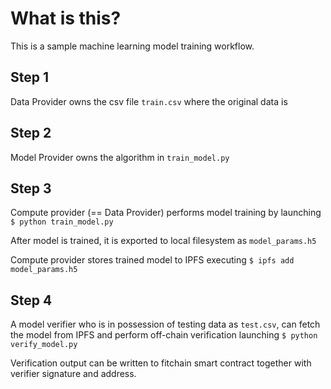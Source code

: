 # What is this?

This is a sample machine learning model training workflow.

## Step 1 
Data Provider owns the csv file `train.csv` where the original data is

## Step 2
Model Provider owns the algorithm in `train_model.py` 

## Step 3
Compute provider (== Data Provider) performs model training by launching `$ python train_model.py`

After model is trained, it is exported to local filesystem as `model_params.h5`

Compute provider stores trained model to IPFS executing `$ ipfs add model_params.h5`

## Step 4
A model verifier who is in possession of testing data as `test.csv`, can fetch the model from IPFS 
and perform off-chain verification launching `$ python verify_model.py`

Verification output can be written to fitchain smart contract together with verifier signature and address.
